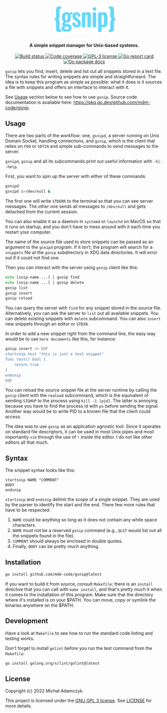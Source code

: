 <h1 align="center">
	<div>
		<img src="https://raw.githubusercontent.com/mdm-code/mdm-code.github.io/main/gsnip_logo.png" alt="logo"/>
	</div>
</h1>

<h4 align="center">A simple snippet manager for Unix-based systems.</h4>

<div align="center">
<p>
	<a href="https://github.com/mdm-code/gsnip/actions?query=workflow%3ACI">
		<img alt="Build status" src="https://github.com/mdm-code/gsnip/workflows/CI/badge.svg"
	</a>
    <a href="https://app.codecov.io/gh/mdm-code/gsnip">
        <img alt="Code coverage" src="https://codecov.io/gh/mdm-code/gsnip/branch/main/graphs/badge.svg?branch=main">
    </a>
    <a href="https://opensource.org/licenses/GPL-3.0" rel="nofollow">
        <img alt="GPL-3 license" src="https://img.shields.io/github/license/mdm-code/gsnip">
    </a>
    <a href="https://goreportcard.com/report/github.com/mdm-code/gsnip">
        <img alt="Go report card" src="https://goreportcard.com/badge/github.com/mdm-code/gsnip">
    </a>
    <a href="https://pkg.go.dev/github.com/mdm-code/gsnip">
        <img alt="Go package docs" src="https://img.shields.io/badge/go.dev-reference-007d9c?logo=go&logoColor=white">
    </a>
</p>
</div>

`gsnip` lets you find, insert, delete and list out all snippets stored in a
text file. The syntax rules for writing snippets are simple and
straightforward. The idea is to keep this program as simple as possible: what
it does is it sources a file with snippets and offers an interface to interact
with it.

See [Usage](#usage) section below to see how to use `gsnip`. Source code
documentation is available here: https://pkg.go.dev/github.com/mdm-code/gsnip.


## Usage

There are two parts of the workflow: one, `gsnipd`, a server running on Unix
Domain Socket, handling connections, and `gsnip`, which is the client that
relies on `FD0` or `SDTIN` and simple sub-commands to send messages to the
server.

`gsnipd`, `gsnip` and all its subcommands print out useful information with
`-h|--help`.

First, you want to spin up the server with either of these commands:

```sh
gsnipd
gsnipd &>/dev/null &
```

The first one will write `STDERR` to the terminal so that you can see server
messages. The other one sends all messages to `/dev/null` and gets detached
from the current session.

You can also enable it as a daemon in `systemd` or `launchd` on MacOS so that
it runs on startup, and you don't have to mess around with it each time you
restart your computer.

The name of the source file used to store snippets can be passed as an argument
to the `gsnipd` program. If it isn't, the program will search for a `snippets`
file at the `gsnip` subdirectory in XDG data directories. It will error out if
it could not find one.

Then you can interact with the server using `gsnip` client like this:

```sh
echo [snip-name ...] | gsnip find
echo [snip-name ...] | gsnip delete
gsnip list
gsnip insert
gsnip reload
```

You can query the server with `find` for any snippet stored in the source file.
Alternatively, you can ask the server to `list` out all available snippets.
You can delete existing snippets with `delete` subcommand. You can also `insert`
new snippets through an editor or `STDIN`.

In order to add a new snippet right from the command line, the easy way would be
to use `here documents` like this, for instance:

```sh
gsnip insert << EOF
startsnip test "this is just a test snippet"
func test() bool {
	return true
}
endsnip
EOF
```

You can reload the source snippet file at the server runtime by calling the
`gsnip` client with the `reaload` subcommand, which is the equivalent of
sending `SIGHUP` to the process using `kill -1 [pid]`. The latter is annoying
because you have to find the process id with `ps` before sending the signal.
Another way would be to write PID to a known file that the client could access.

The idea was to use `gsnip` as an application agnostic tool. Since it operates
on standard file descriptors, it can be used in most Unix pipes and most
importantly `vim` through the use of `!` inside the editor. I do not like other
editors all that much.


## Syntax

The snippet syntax looks like this:

```
startsnip NAME "COMMENT"
BODY
endsnip
```

`startsnip` and `endsnip` delimit the scope of a single snippet. They are used
by the parser to identify the start and the end. There few more rules that have
to be respected:

1. `NAME` could be anything so long as it does not contain any white space
   characters.
2. `NAME` must not be a reserved `gsnip` command (e.g., `@LST` would list out
   all the snippets found in the file).
3. `COMMENT` should always be enclosed in double quotes.
4. Finally, `BODY` can be pretty much anything.


## Installation

```sh
go install github.com/mdm-code/gsnip@latest
```

If you want to build it from source, consult `Makefile`; there is an `install`
directive that you can call with `make install`, and that's pretty much it when
it comes to the installation of this program. Make sure that the directory
where it's installed is on your $PATH. You can move, copy or symlink the
binaries anywhere on the $PATH.


## Development

Have a look at `Makefile` to see how to run the standard code linting and testing
works.

Don't forget to install `golint` before you run the test command from the
`Makefile`:

```sh
go install golang.org/x/lint/golint@latest
```


## License

Copyright (c) 2022 Michał Adamczyk.

This project is licensed under the [GNU GPL 3 license](https://opensource.org/licenses/GPL-3.0).
See [LICENSE](LICENSE) for more details.
